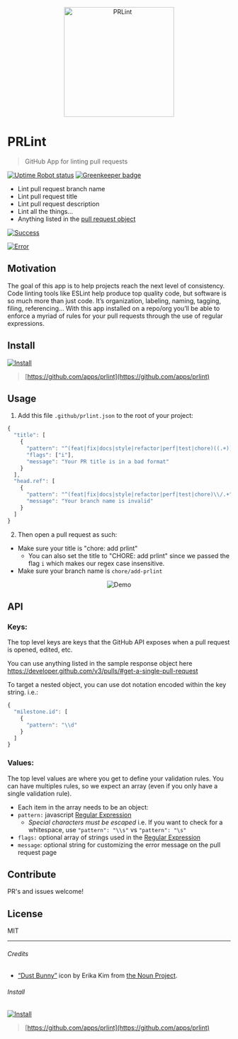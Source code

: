 <p align="center">
	<img width="248" src="https://cdn.rawgit.com/ewolfe/prlint/master/assets/logomark-stylized.svg" alt="PRLint">
</p>

# PRLint

> GitHub App for linting pull requests

[![Uptime Robot status](https://img.shields.io/uptimerobot/status/m779695827-b37294d12c5f3ad174528d33.svg)](https://stats.uptimerobot.com/ZzYnEf2BW)
[![Greenkeeper badge](https://badges.greenkeeper.io/ewolfe/prlint.svg)](https://greenkeeper.io/)

- Lint pull request branch name
- Lint pull request title
- Lint pull request description
- Lint all the things...
- Anything listed in the [pull request object](https://developer.github.com/v3/pulls/#get-a-single-pull-request
)


[![Success](https://cdn.rawgit.com/ewolfe/prlint/master/assets/screenshot-success.png)](https://cdn.rawgit.com/ewolfe/prlint/master/assets/screenshot-success.png)

[![Error](https://cdn.rawgit.com/ewolfe/prlint/master/assets/screenshot-error.png)](https://cdn.rawgit.com/ewolfe/prlint/master/assets/screenshot-error.png)

## Motivation

The goal of this app is to help projects reach the next level of consistency. Code linting tools like ESLint help produce top quality code, but software is so much more than just code. It’s organization, labeling, naming, tagging, filing, referencing... With this app installed on a repo/org you’ll be able to enforce a myriad of rules for your pull requests through the use of regular expressions.

<!--
This aims to be a generic solution for maintaining consistency. Some use cases:

- Enforce branch folders
- Enforce ticket numbers in title/description
- Enforce labels to be be attached -->

## Install

[![Install](https://cdn.rawgit.com/ewolfe/prlint/master/assets/screenshot-install.png)](https://github.com/apps/prlint)

> [https://github.com/apps/prlint](https://github.com/apps/prlint)

## Usage

1. Add this file `.github/prlint.json` to the root of your project:
```javascript
{
  "title": [
    {
      "pattern": "^(feat|fix|docs|style|refactor|perf|test|chore)((.+))?:\\s.+",
      "flags": ["i"],
      "message": "Your PR title is in a bad format"
    }
  ],
  "head.ref": [
    {
      "pattern": "^(feat|fix|docs|style|refactor|perf|test|chore)\\/.+",
      "message": "Your branch name is invalid"
    }
  ]
}
```

2. Then open a pull request as such:
  - Make sure your title is "chore: add prlint"
    - You can also set the title to "CHORE: add prlint" since we passed the flag `i` which makes our regex case insensitive.
  - Make sure your branch name is `chore/add-prlint`

<p align="center">
  <img src="https://cdn.rawgit.com/ewolfe/prlint/master/assets/demo.gif" alt="Demo">
</p>

## API

### Keys:

The top level keys are keys that the GitHub API exposes when a pull request is opened, edited, etc.

You can use anything listed in the sample response object here https://developer.github.com/v3/pulls/#get-a-single-pull-request

To target a nested object, you can use dot notation encoded within the key string. i.e.:

```javascript
{
  "milestone.id": [
    {
      "pattern": "\\d"
    }
  ]
}
```

### Values:

The top level values are where you get to define your validation rules. You can have multiples rules, so we expect an array (even if you only have a single validation rule).

- Each item in the array needs to be an object:
- `pattern:` javascript [Regular Expression](https://developer.mozilla.org/en-US/docs/Web/JavaScript/Reference/Global_Objects/RegExp#Syntax)
  - *Special characters must be escaped*
    i.e. If you want to check for a whitespace, use `"pattern": "\\s"` vs `"pattern": "\s"`
- `flags:` optional array of strings used in the [Regular Expression](https://developer.mozilla.org/en-US/docs/Web/JavaScript/Reference/Global_Objects/RegExp)
- `message`: optional string for customizing the error message on the pull request page

## Contribute

PR's and issues welcome!

## License

MIT

---

###### Credits

- [“Dust Bunny”](https://thenounproject.com/term/lint/176538/) icon by Erika Kim from [the Noun Project](https://thenounproject.com/).


###### Install


[![Install](https://cdn.rawgit.com/ewolfe/prlint/master/assets/screenshot-install.png)](https://github.com/apps/prlint)

> [https://github.com/apps/prlint](https://github.com/apps/prlint)
